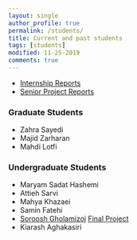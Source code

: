 ```yaml
---
layout: single
author_profile: true
permalink: /students/
title: Current and past students
tags: [students]
modified: 11-25-2019
comments: true
---
```


* [Internship Reports](/internship/)
* [Senior Project Reports](/projects/)

### Graduate Students
* Zahra Sayedi
* Majid Zarharan
* Mahdi Lotfi

### Undergraduate Students
* Maryam Sadat Hashemi
* Attieh Sarvi
* Mahya Khazaei
* Samin Fatehi
* [Soroosh Gholamizoj](https://sites.google.com/site/gholamisoroosh) [Final Project](/projects/sorooshgholami)
* Kiarash Aghakasiri


